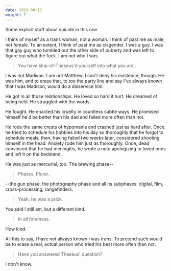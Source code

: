 ```yaml
---
date: 2019-08-11
weight: 7
---
```


<div class="cw">
Some explicit stuff about suicide in this one.
</div>

I think of myself as a trans woman, not a woman. I think of past me as male, not female. To an extent, I think of past me as cisgender. I was a guy. I was that gay guy who tumbled out the other side of puberty and was left to figure out what the fuck. I am not who I was.

> You have ship-of-Theseus'd yourself into what you are.

I was not Madison. I am not Matthew. I can't deny his existence, though. He was him, and to erase that, to toe the party line and say I've always known that I was Madison, would do a disservice him.

He got in all those relationships. He loved so hard it hurt. He dreamed of being held. He struggled with the words.

He fought. He enacted his cruelty in countless subtle ways. He promised himself he'd be better than his dad and failed more often than not.

He rode the same crests of hypomania and crashed just as hard after. Once, he tried to schedule his hobbies into his day so thoroughly that he forgot to schedule meals, then, having failed two weeks later, considered shooting himself in the head. Anxiety rode him just as thoroughly. Once, dead convinced that he had meningitis, he wrote a note apologizing to loved ones and left it on the bedstand.

He was just as mercurial, too. The brewing phase--

> Phases. Plural.

--the gun phase, the photography phase and all its subphases: digital, film, cross-processing, rangefinders.

> Yeah, he was a prick.

You said I still am, but a different kind.

> In all fondness.

How kind.

All this to say, I have not always known I was trans. To pretend such would be to erase a real, actual person who tried his best more often than not.

> Have you answered Theseus' question?

I don't know.
